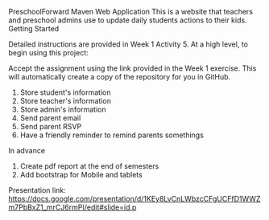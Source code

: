 PreschoolForward Maven Web Application
This is a website that teachers and preschool admins use to update daily students actions to their kids.
Getting Started

Detailed instructions are provided in Week 1 Activity 5. At a high level, to begin using this project:

Accept the assignment using the link provided in the Week 1 exercise. This will automatically create a copy of the repository for you in GitHub.
1. Store student's information
2. Store teacher's information
3. Store admin's information
4. Send parent email
5. Send parent RSVP
6. Have a friendly reminder to remind parents somethings 

In advance
1. Create pdf report at the end of semesters
2. Add bootstrap for Mobile and tablets

Presentation link: https://docs.google.com/presentation/d/1KEy8LvCnLWbzcCFgUCFfD1WWZm7PbBxZ1_mrCJ6rmPI/edit#slide=id.p
